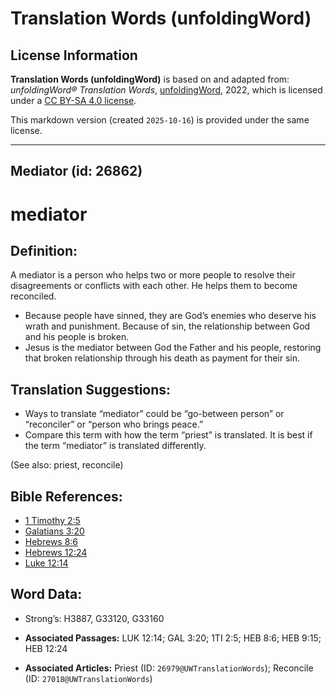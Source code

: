 # Translation Words (unfoldingWord)

## License Information

**Translation Words (unfoldingWord)** is based on and adapted from: _unfoldingWord® Translation Words_, [unfoldingWord](https://unfoldingword.org/utw), 2022, which is licensed under a [CC BY-SA 4.0 license](https://creativecommons.org/licenses/by-sa/4.0/legalcode.en).

This markdown version (created `2025-10-16`) is provided under the same license.



--------------------------------

## Mediator (id: 26862)

mediator
========

Definition:
-----------

A mediator is a person who helps two or more people to resolve their disagreements or conflicts with each other. He helps them to become reconciled.

* Because people have sinned, they are God’s enemies who deserve his wrath and punishment. Because of sin, the relationship between God and his people is broken.
* Jesus is the mediator between God the Father and his people, restoring that broken relationship through his death as payment for their sin.

Translation Suggestions:
------------------------

* Ways to translate “mediator” could be “go\-between person” or “reconciler” or “person who brings peace.”
* Compare this term with how the term “priest” is translated. It is best if the term “mediator” is translated differently.

(See also: priest, reconcile)

Bible References:
-----------------

* [1 Timothy 2:5](https://ref.ly/1Tim2:5)
* [Galatians 3:20](https://ref.ly/Gal3:20)
* [Hebrews 8:6](https://ref.ly/Heb8:6)
* [Hebrews 12:24](https://ref.ly/Heb12:24)
* [Luke 12:14](https://ref.ly/Luke12:14)

Word Data:
----------

* Strong’s: H3887, G33120, G33160

* **Associated Passages:** LUK 12:14; GAL 3:20; 1TI 2:5; HEB 8:6; HEB 9:15; HEB 12:24
* **Associated Articles:** Priest (ID: `26979@UWTranslationWords`); Reconcile (ID: `27018@UWTranslationWords`)

